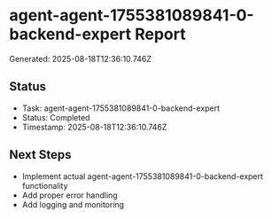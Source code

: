 # agent-agent-1755381089841-0-backend-expert Report

Generated: 2025-08-18T12:36:10.746Z

## Status
- Task: agent-agent-1755381089841-0-backend-expert
- Status: Completed
- Timestamp: 2025-08-18T12:36:10.746Z

## Next Steps
- Implement actual agent-agent-1755381089841-0-backend-expert functionality
- Add proper error handling
- Add logging and monitoring
